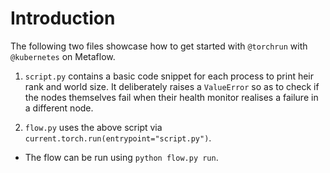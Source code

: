 # Introduction

The following two files showcase how to get started with `@torchrun` with `@kubernetes` on Metaflow.

1. `script.py` contains a basic code snippet for each process to print heir rank and world size. It deliberately raises a `ValueError` so as to check if the nodes themselves fail when their health monitor realises a failure in a different node.

2. `flow.py` uses the above script via `current.torch.run(entrypoint="script.py")`.

- The flow can be run using `python flow.py run`.
